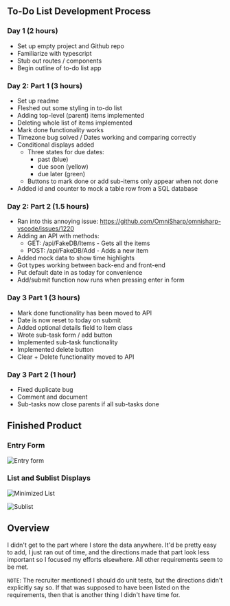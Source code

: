 ## To-Do List Development Process

### Day 1 (2 hours)

* Set up empty project and Github repo
* Familiarize with typescript
* Stub out routes / components
* Begin outline of to-do list app

### Day 2: Part 1 (3 hours)

* Set up readme
* Fleshed out some styling in to-do list
* Adding top-level (parent) items implemented
* Deleting whole list of items implemented
* Mark done functionality works
* Timezone bug solved / Dates working and comparing correctly
* Conditional displays added
    * Three states for due dates: 
        * past (blue)
        * due soon (yellow)
        * due later (green)
    * Buttons to mark done or add sub-items only appear when not done
* Added id and counter to mock a table row from a SQL database

### Day 2: Part 2 (1.5 hours)

* Ran into this annoying issue: https://github.com/OmniSharp/omnisharp-vscode/issues/1220
* Adding an API with methods:
    * GET: /api/FakeDB/Items - Gets all the items
    * POST: /api/FakeDB/Add - Adds a new item
* Added mock data to show time highlights
* Got types working between back-end and front-end
* Put default date in as today for convenience
* Add/submit function now runs when pressing enter in form

### Day 3 Part 1 (3 hours)

* Mark done functionality has been moved to API
* Date is now reset to today on submit
* Added optional details field to Item class
* Wrote sub-task form / add button
* Implemented sub-task functionality
* Implemented delete button
* Clear + Delete functionality moved to API

### Day 3 Part 2 (1 hour)

* Fixed duplicate bug
* Comment and document
* Sub-tasks now close parents if all sub-tasks done

## Finished Product

### Entry Form

![Entry form](http://res.cloudinary.com/briezh/image/upload/v1521153889/Screen_Shot_2018-03-15_at_3.27.28_PM_lsjnea.png)

### List and Sublist Displays

![Minimized List](http://res.cloudinary.com/briezh/image/upload/v1521153889/Screen_Shot_2018-03-15_at_3.31.03_PM_faqndi.png)

![Sublist](http://res.cloudinary.com/briezh/image/upload/v1521153889/Screen_Shot_2018-03-15_at_3.30.23_PM_qcuwfu.png)

## Overview

I didn't get to the part where I store the data anywhere. It'd be pretty easy to add, I just ran out of time, and the directions made that part look less important so I focused my efforts elsewhere. All other requirements seem to be met.

`NOTE`: The recruiter mentioned I should do unit tests, but the directions didn't explicitly say so. If that was supposed to have been listed on the requirements, then that is another thing I didn't have time for.

